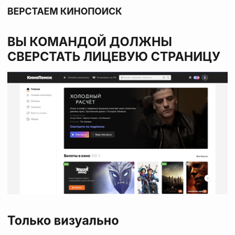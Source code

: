 ## ВЕРСТАЕМ КИНОПОИСК


# ВЫ КОМАНДОЙ ДОЛЖНЫ СВЕРСТАТЬ ЛИЦЕВУЮ СТРАНИЦУ

![alt text](./screen.png)

# Только визуально


